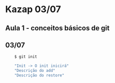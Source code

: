 # Kazap 03/07 
## Aula 1 - conceitos básicos de git
## 03/07

```bash
    $ git init

    "Init -> O init inicirá"
    "Descrição do add"
    "Descrição do restore"
   

```



